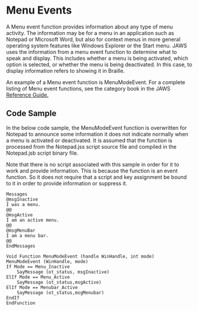 # Menu Events

A Menu event function provides information about any type of menu
activity. The information may be for a menu in an application such as
Notepad or Microsoft Word, but also for context menus in more general
operating system features like Windows Explorer or the Start menu. JAWS
uses the information from a menu event function to determine what to
speak and display. This includes whether a menu is being activated,
which option is selected, or whether the menu is being deactivated. In
this case, to display information refers to showing it in Braille.

An example of a Menu event function is MenuModeEvent. For a complete
listing of Menu event functions, see the category book in the JAWS
[Reference Guide.](../Reference_Guide.html)

## Code Sample

In the below code sample, the MenuModeEvent function is overwritten for
Notepad to announce some information it does not indicate normally when
a menu is activated or deactivated. It is assumed that the function is
processed from the Notepad.jss script source file and compiled in the
Notepad.jsb script binary file.

Note that there is no script associated with this sample in order for it
to work and provide information. This is because the function is an
event function. So it does not require that a script and key assignment
be bound to it in order to provide information or suppress it.

    Messages
    @msgInactive
    I was a menu.
    @@
    @msgActive
    I am an active menu.
    @@
    @msgMenuBar
    I am a menu bar.
    @@
    EndMessages

    Void Function MenuModeEvent (handle WinHandle, int mode)
    MenuModeEvent (WinHandle, mode)
    If Mode == Menu_Inactive
        SayMessage (ot_status, msgInactive)
    ElIf Mode == Menu_Active
        SayMessage (ot_status,msgActive)
    ElIf Mode == Menubar_Active
        SayMessage (ot_status,msgMenubar)
    EndIf
    EndFunction
